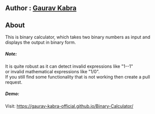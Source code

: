 ## Author : [Gaurav Kabra](https://www.quora.com/profile/Gaurav-Kabra-23)
## About
This is binary calculator, which takes two binary numbers as input and displays the output in binary form.
<br>
##### Note:
It is quite robust as it can detect invalid expressions like "1--1"<br> or invalid mathematical expressions like "1/0".
<br>
If you still find some functionality that is not working then create a pull request.
##### Demo:
Visit: https://gaurav-kabra-official.github.io/Binary-Calculator/
